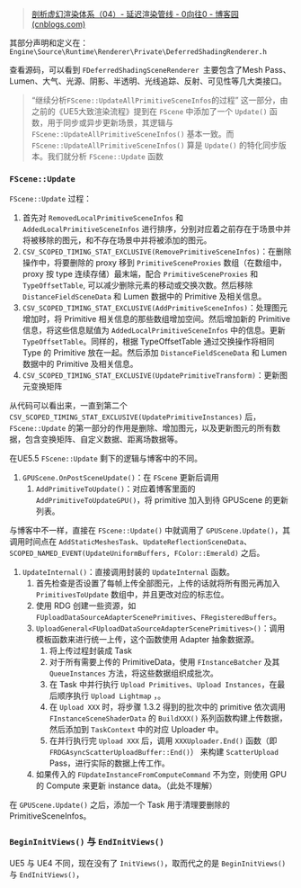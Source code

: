 > [剖析虚幻渲染体系（04）- 延迟渲染管线 - 0向往0 - 博客园 (cnblogs.com)](https://www.cnblogs.com/timlly/p/14732412.html)

其部分声明和定义在：`Engine\Source\Runtime\Renderer\Private\DeferredShadingRenderer.h`

查看源码，可以看到 `FDeferredShadingSceneRenderer `主要包含了Mesh Pass、Lumen、大气、光源、阴影、半透明、光线追踪、反射、可见性等几大类接口。

> “继续分析`FScene::UpdateAllPrimitiveSceneInfos`的过程” 这一部分，由之前的《UE5大致渲染流程》提到在 `FScene` 中添加了一个 `Update()` 函数，用于同步或异步更新场景，其逻辑与 `FScene::UpdateAllPrimitiveSceneInfos()` 基本一致。而 `FScene::UpdateAllPrimitiveSceneInfos()` 算是 `Update()` 的特化同步版本。我们就分析 `FScene::Update` 函数

### `FScene::Update`

`FScene::Update` 过程：

1. 首先对 `RemovedLocalPrimitiveSceneInfos` 和 `AddedLocalPrimitiveSceneInfos` 进行排序，分别对应着之前存在于场景中并将被移除的图元，和不存在场景中并将被添加的图元。
2. `CSV_SCOPED_TIMING_STAT_EXCLUSIVE(RemovePrimitiveSceneInfos)`：在删除操作中，将要删除的 proxy 移到 `PrimitiveSceneProxies` 数组（在数组中，proxy 按 type 连续存储）最末端，配合 `PrimitiveSceneProxies` 和 `TypeOffsetTable`, 可以减少删除元素的移动或交换次数。然后移除 `DistanceFieldSceneData` 和 Lumen 数据中的 Primitive 及相关信息。
3. `CSV_SCOPED_TIMING_STAT_EXCLUSIVE(AddPrimitiveSceneInfos)`：处理图元增加时，将 Primitive 相关信息的那些数组增加空间。然后增加新的 Primitive 信息，将这些信息赋值为 `AddedLocalPrimitiveSceneInfos` 中的信息。更新 `TypeOffsetTable`。同样的，根据 TypeOffsetTable 通过交换操作将相同 Type 的 Primitive 放在一起。然后添加 `DistanceFieldSceneData` 和 Lumen 数据中的 Primitive 及相关信息。
4. `CSV_SCOPED_TIMING_STAT_EXCLUSIVE(UpdatePrimitiveTransform)`：更新图元变换矩阵

从代码可以看出来，一直到第二个 `CSV_SCOPED_TIMING_STAT_EXCLUSIVE(UpdatePrimitiveInstances)` 后，`FScene::Update` 的第一部分的作用是删除、增加图元，以及更新图元的所有数据，包含变换矩阵、自定义数据、距离场数据等。

在UE5.5 `FScene::Update` 剩下的逻辑与博客中的不同。

1. `GPUScene.OnPostSceneUpdate()`：在 `FScene` 更新后调用
   1. `AddPrimitiveToUpdate()`：对应着博客里面的 `AddPrimitiveToUpdateGPU()`，将 primitive 加入到待 GPUScene 的更新列表。



与博客中不一样，直接在 `FScene::Update()` 中就调用了 `GPUScene.Update()`，其调用时间点在 `AddStaticMeshesTask`、`UpdateReflectionSceneData`、`SCOPED_NAMED_EVENT(UpdateUniformBuffers, FColor::Emerald)` 之后。

1. `UpdateInternal()`：直接调用封装的 `UpdateInternal` 函数。
   1. 首先检查是否设置了每帧上传全部图元，上传的话就将所有图元再加入 `PrimitivesToUpdate` 数组中，并且更改对应的标志位。
   2. 使用 RDG 创建一些资源，如 `FUploadDataSourceAdapterScenePrimitives`、`FRegisteredBuffers`。
   3. `UploadGeneral<FUploadDataSourceAdapterScenePrimitives>()`：调用模板函数来进行统一上传，这个函数使用 Adapter 抽象数据源。
      1. 将上传过程封装成 Task
      2. 对于所有需要上传的 PrimitiveData，使用 `FInstanceBatcher` 及其 `QueueInstances` 方法，将这些数据组织成批次。
      3. 在 Task 中并行执行 `Upload Primitives`、`Upload Instances`，在最后顺序执行 `Upload Lightmap` ，。
      4. 在 `Upload XXX` 时，将步骤 1.3.2 得到的批次中的 primitive 依次调用`FInstanceSceneShaderData` 的 `BuildXXX()` 系列函数构建上传数据，然后添加到 `TaskContext` 中的对应 Uploader 中。
      5. 在并行执行完 `Upload XXX` 后，调用 `XXXUploader.End()` 函数（即 `FRDGAsyncScatterUploadBuffer::End()`） 来构建 `ScatterUpload` Pass，进行实际的数据上传工作。
   4. 如果传入的 `FUpdateInstanceFromComputeCommand` 不为空，则使用 GPU 的 Compute 来更新 instance data。（此处不理解）

在 `GPUScene.Update()` 之后，添加一个 Task 用于清理要删除的 PrimitiveSceneInfos。

### `BeginInitViews()` 与 `EndInitViews()`

UE5 与 UE4 不同，现在没有了 `InitViews()`，取而代之的是 `BeginInitViews()` 与 `EndInitViews()`，